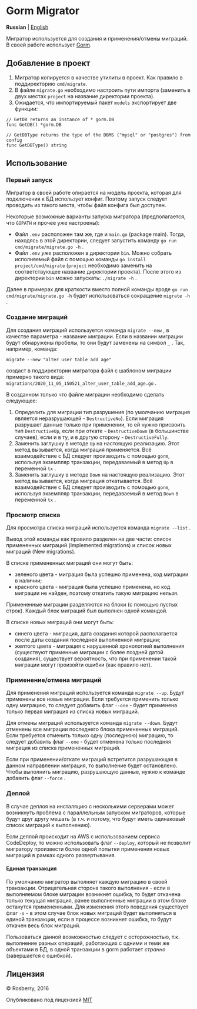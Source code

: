 
# Gorm Migrator

**Russian** | [English](./README.md)

Мигратор используется для создания и применения/отмены миграций. В своей работе использует [Gorm](https://gorm.io/).

## Добавление в проект

1. Мигратор копируется в качестве утилиты в проект. Как правило в поддиректорию `cmd/migrate`.
2. В файле `migrate.go` необходимо настроить пути импорта (заменить в двух местах `project` на название директории проекта).
3. Ожидается, что импортируемый пакет `models` экспортирует две функции:

```
// GetDB returns an instance of * gorm.DB
func GetDB() *gorm.DB

// GetDBType returns the type of the DBMS ("mysql" or "postgres") from config
func GetDBType() string
```

## Использование

### Первый запуск

Мигратор в своей работе опирается на модель проекта, которая для подключения к БД использует конфиг. Поэтому запуск следует проводить из такого места, чтобы файл конфига был доступен.

Некоторые возможные варианты запуска мигратора (предполагается, что `GOPATH` и прочее уже настроены):
* Файл `.env` расположен там же, где и `main.go` (package main). Тогда, находясь в этой директории, следует запустить команду `go run cmd/migrate/migrate.go -h` .
* Файл `.env` _уже_ расположен в директории `bin`. Можно собрать исполняемый файл с помощью команды `go install project/cmd/migrate` (`project` необходимо заменить на соответствующее название директории проекта). После этого из директории `bin` можно запускать: `./migrate -h` .

Далее в примерах для краткости вместо полной команды вроде `go run cmd/migrate/migrate.go -h` будет использоваться сокращение `migrate -h` .

### Создание миграций

Для создания миграций используется команда `migrate --new` , в качестве параметра - название миграции. Если в названии миграции будут обнаружены пробелы, то они будут заменены на символ `_` . Так, например, команда:


```
migrate --new "alter user table add age"
```

создаст в поддиректории мигратора файл с шаблоном миграции примерно такого вида: `migrations/2020_11_05_150521_alter_user_table_add_age.go` .

В созданном только что файле миграции необходимо сделать следующее:

1. Определить для миграции тип разрушения (по умолчанию миграция является неразрушающей - `DestructiveNo`). Если миграция разрушает данные только при применении, то ей нужно присвоить тип `DestructiveUp`, если при откате - `DestructiveDown` (в большинстве случаев), если и в ту, и в другую сторону - `DestructiveFully`.
2. Заменить заглушку в методе `Up` на настоящую реализацию. Этот метод вызывается, когда миграция применяется. Всё взаимодействие с БД следует производить с помощью `gorm`, используя экземпляр транзакции, передаваемый в метод `Up` в переменной `tx` .
3. Заменить заглушку в методе `Down` на настоящую реализацию. Этот метод вызывается, когда миграция откатывается. Всё взаимодействие с БД следует производить с помощью `gorm`, используя экземпляр транзакции, передаваемый в метод `Down` в переменной `tx` .

### Просмотр списка

Для просмотра списка миграций используется команда `migrate --list` .

Вывод этой команды как правило разделен на две части: список примененных миграций (Implemented migrations) и список новых миграций (New migrations).

В списке примененных миграций они могут быть:
* зеленого цвета - миграция была успешно применена, код миграции в наличии;
* красного цвета - миграция была успешно применена, но код миграции не найден, поэтому откатить такую миграцию нельзя.

Примененные миграции разделяются на блоки (с помощью пустых строк). Каждый блок миграций был выполнен одной командой.

В списке новых миграций они могут быть:
* синего цвета - миграция, дата создания которой располагается после даты создания последней выполненной миграции;
* желтого цвета - миграция с нарушенной хронологией выполнения (существуют применные миграции с более поздней датой создания), существует вероятность, что при применении такой миграции могут произойти ошибки (как правило нет).

### Применение/отмена миграций

Для применения миграций используется команда `migrate --up`. Будут применены все новые миграции. Если требуется применить только одну миграцию, то следует добавить флаг `--one` - будет применена только первая миграция из списка новых миграций.

Для отмены миграций используется команда `migrate --down`. Будут отменены все миграции последнего блока примененных миграций. Если требуется отменить только одну (последнюю) миграцию, то следует добавить флаг `--one` - будет отменена только последняя миграция из списка примененных миграций.

Если при применении/откате миграций встретится разрушающая в данном направлении миграция, то выполнение будет остановлено. Чтобы выполнить миграцию, разрушающую данные, нужно к команде добавить флаг `--force` .

### Деплой

В случае деплоя на инсталяцию с несколькими серверами может возникнуть проблема с параллельным запуском миграторов, которые будут друг другу мешать (в т.ч. и потому, что будут иметь одинаковый список миграций к выполнению).

Если деплой происходит на AWS с использованием сервиса CodeDeploy, то можно использовать флаг `--deploy`, который не позволит мигратору произвести более одной попытки применения новых миграций в рамках одного развертывания.

#### Единая транзакция

По умолчанию мигратор выполняет каждую миграцию в своей транзакции. Отрицательная сторона такого выполнения - если в выполняемом блоке миграции возникнет ошибка, то будет откачена только текущая миграция, ранее выполненные миграции в этом блоке останутся примененными. Для изменения этого поведения существует флаг `-s` - в этом случае блок новых миграций будет выполняться в единой транзакции, если в процессе возникнет ошибка, то будут откачен весь блок миграций.

Пользоваться данной возможностью следует с осторожностью, т.к. выполнение разных операций, работающих с одними и теми же объектами в БД, в одной транзакции в gorm работает *странно* (завершается с ошибкой).

## Лицензия

© Rosberry, 2016

Опубликовано под лицензией [MIT](https://github.com/go-gorm/gorm/blob/master/License)
